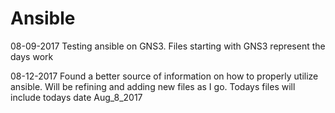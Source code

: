 # Ansible
08-09-2017
Testing ansible on GNS3.
Files starting with GNS3 represent the days work

08-12-2017 
Found a better source of information on how to properly utilize ansible. 
Will be refining and adding new files as I go.
Todays files will include todays date Aug_8_2017

